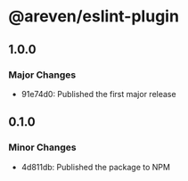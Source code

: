 # @areven/eslint-plugin

## 1.0.0

### Major Changes

- 91e74d0: Published the first major release

## 0.1.0

### Minor Changes

- 4d811db: Published the package to NPM
